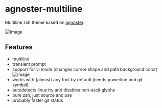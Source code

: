 # agnoster-multiline
Multiline zsh theme based on [agnoster](https://github.com/agnoster/agnoster-zsh-theme).

![image](https://github.com/mxkrsv/agnoster-multiline/assets/59313755/1458039f-4de2-404d-97cd-70047fd9944b)

## Features
- multiline
- transient prompt
- support for vi mode (changes cursor shape and path background color)
![image](https://github.com/mxkrsv/agnoster-multiline/assets/59313755/9e912bc9-261d-4c34-8fc1-83c090684fd0)
- works with (almost) any font by default (needs powerline and git symbol)
- autodetects linux tty and disables non-ascii glyphs
- pure zsh, just source and use
- probably faster git status
